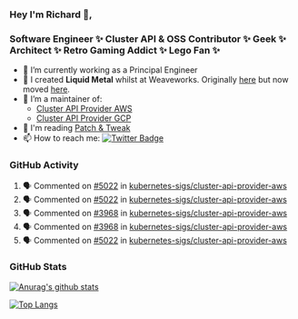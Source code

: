 ### Hey I'm Richard 👋, 

<h3 align="left">Software Engineer ✨ Cluster API & OSS Contributor ✨ Geek ✨ Architect ✨ Retro Gaming Addict ✨ Lego Fan ✨</h3>

- 🔭 I’m currently working as a Principal Engineer
- 📯 I created **Liquid Metal** whilst at Weaveworks. Originally [here](https://github.com/weaveworks-liquidmetal) but now moved [here](https://github.com/liquidmetal-dev).
- 👯 I’m a maintainer of:
  -  [Cluster API Provider AWS](https://github.com/kubernetes-sigs/cluster-api-provider-aws)
  -  [Cluster API Provider GCP](https://github.com/kubernetes-sigs/cluster-api-provider-gcp)
- 💬 I'm reading [Patch & Tweak](https://bjooks.com/products/patch-tweak-exploring-modular-synthesis)
- 📫 How to reach me: [![Twitter Badge](https://img.shields.io/badge/-@fruit_case-00acee?style=flat&logo=Twitter&logoColor=white)](https://twitter.com/intent/follow?screen_name=fruit_case "Follow on Twitter")

### GitHub Activity 

<!--START_SECTION:activity-->
1. 🗣 Commented on [#5022](https://github.com/kubernetes-sigs/cluster-api-provider-aws/pull/5022#issuecomment-2241017418) in [kubernetes-sigs/cluster-api-provider-aws](https://github.com/kubernetes-sigs/cluster-api-provider-aws)
2. 🗣 Commented on [#5022](https://github.com/kubernetes-sigs/cluster-api-provider-aws/pull/5022#issuecomment-2241016631) in [kubernetes-sigs/cluster-api-provider-aws](https://github.com/kubernetes-sigs/cluster-api-provider-aws)
3. 🗣 Commented on [#3968](https://github.com/kubernetes-sigs/cluster-api-provider-aws/issues/3968#issuecomment-2239983076) in [kubernetes-sigs/cluster-api-provider-aws](https://github.com/kubernetes-sigs/cluster-api-provider-aws)
4. 🗣 Commented on [#3968](https://github.com/kubernetes-sigs/cluster-api-provider-aws/issues/3968#issuecomment-2239982535) in [kubernetes-sigs/cluster-api-provider-aws](https://github.com/kubernetes-sigs/cluster-api-provider-aws)
5. 🗣 Commented on [#5022](https://github.com/kubernetes-sigs/cluster-api-provider-aws/pull/5022#issuecomment-2236920342) in [kubernetes-sigs/cluster-api-provider-aws](https://github.com/kubernetes-sigs/cluster-api-provider-aws)
<!--END_SECTION:activity-->

### GitHub Stats

[![Anurag's github stats](https://github-readme-stats.vercel.app/api?username=richardcase&count_private=true&show_icons=true)](https://github.com/anuraghazra/github-readme-stats)

[![Top Langs](https://github-readme-stats.vercel.app/api/top-langs/?username=richardcase&hide=html&layout=compact)](https://github.com/anuraghazra/github-readme-stats)
